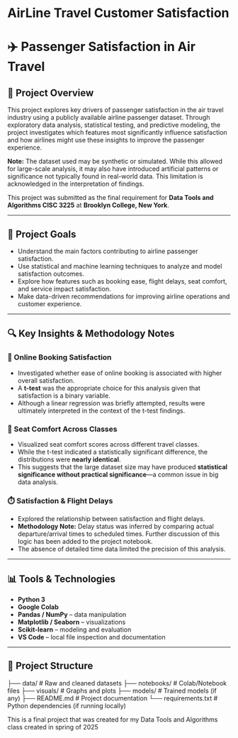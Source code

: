 # AirLine Travel Customer Satisfaction
# ✈️ Passenger Satisfaction in Air Travel

## 📌 Project Overview

This project explores key drivers of passenger satisfaction in the air travel industry using a publicly available airline passenger dataset. Through exploratory data analysis, statistical testing, and predictive modeling, the project investigates which features most significantly influence satisfaction and how airlines might use these insights to improve the passenger experience.

**Note:** The dataset used may be synthetic or simulated. While this allowed for large-scale analysis, it may also have introduced artificial patterns or significance not typically found in real-world data. This limitation is acknowledged in the interpretation of findings.

This project was submitted as the final requirement for **Data Tools and Algorithms CISC 3225** at **Brooklyn College, New York**.

---

## 🎯 Project Goals

- Understand the main factors contributing to airline passenger satisfaction.
- Use statistical and machine learning techniques to analyze and model satisfaction outcomes.
- Explore how features such as booking ease, flight delays, seat comfort, and service impact satisfaction.
- Make data-driven recommendations for improving airline operations and customer experience.

---

## 🔍 Key Insights & Methodology Notes

### 📱 Online Booking Satisfaction
- Investigated whether ease of online booking is associated with higher overall satisfaction.
- A **t-test** was the appropriate choice for this analysis given that satisfaction is a binary variable.
- Although a linear regression was briefly attempted, results were ultimately interpreted in the context of the t-test findings.

### 💺 Seat Comfort Across Classes
- Visualized seat comfort scores across different travel classes.
- While the t-test indicated a statistically significant difference, the distributions were **nearly identical**.
- This suggests that the large dataset size may have produced **statistical significance without practical significance**—a common issue in big data analysis.

### ⏱️ Satisfaction & Flight Delays
- Explored the relationship between satisfaction and flight delays.
- **Methodology Note:** Delay status was inferred by comparing actual departure/arrival times to scheduled times. Further discussion of this logic has been added to the project notebook.
- The absence of detailed time data limited the precision of this analysis.

---

## 📊 Tools & Technologies

- **Python 3**
- **Google Colab**
- **Pandas / NumPy** – data manipulation
- **Matplotlib / Seaborn** – visualizations
- **Scikit-learn** – modeling and evaluation
- **VS Code** – local file inspection and documentation

---

## 📁 Project Structure
├── data/ # Raw and cleaned datasets
├── notebooks/ # Colab/Notebook files
├── visuals/ # Graphs and plots
├── models/ # Trained models (if any)
├── README.md # Project documentation
└── requirements.txt # Python dependencies (if running locally)



This is a final project that was created for my Data Tools and Algorithms class created in spring of 2025 
